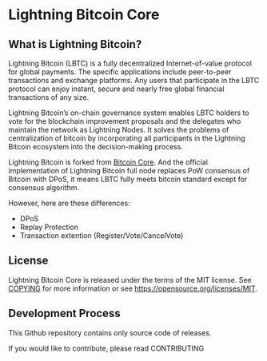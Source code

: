 Lightning Bitcoin Core 
=====================================


What is Lightning Bitcoin?
----------------

Lightning Bitcoin (LBTC) is a fully decentralized Internet-of-value protocol for global payments. The specific applications include peer-to-peer transactions and exchange platforms. Any users that participate in the LBTC protocol can enjoy instant, secure and nearly free global financial transactions of any size. 

Lightning Bitcoin’s on-chain governance system enables LBTC holders to vote for the blockchain improvement proposals and the delegates who maintain the network as Lightning Nodes. It solves the problems of centralization of bitcoin by incorporating all participants in the Lightning Bitcoin ecosystem into the decision-making process.

Lightning Bitcoin is forked from [Bitcoin Core](https://bitcoin.org/). And the official implementation of Lightning Bitcoin full node replaces PoW consensus of Bitcoin with DPoS, it means LBTC fully meets bitcoin standard except for consensus algorithm.

However, here are these differences:
* DPoS
* Replay Protection
* Transaction extention (Register/Vote/CancelVote)

License
-------

Lightning Bitcoin Core is released under the terms of the MIT license. See [COPYING](COPYING) for more
information or see https://opensource.org/licenses/MIT.

Development Process
-------------------

This Github repository contains only source code of releases.

If you would like to contribute, please read CONTRIBUTING
